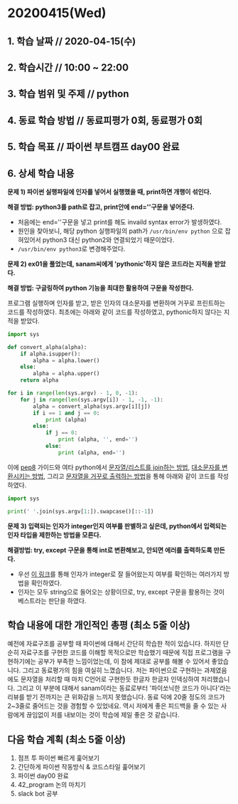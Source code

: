 # 20200415\(Wed\)

## 1. 학습 날짜 // 2020-04-15\(수\)

## 2. 학습시간 // 10:00 ~ 22:00

## 3. 학습 범위 및 주제 // python

## 4. 동료 학습 방법 // 동료피평가 0회, 동료평가 0회

## 5. 학습 목표 // 파이썬 부트캠프 day00 완료

## 6. 상세 학습 내용

**문제 1\) 파이썬 실행파일에 인자를 넣어서 실행했을 때, print하면 개행이 섞인다.**

**해결 방법: python3를 path로 잡고, print안에 end=''구문을 넣어준다.**

* 처음에는 end=''구문을 넣고 print를 해도 invaild syntax error가 발생하였다.
* 원인을 찾아보니, 해당 python 실행파일의 path가 `/usr/bin/env python` 으로 잡혀있어서 python3 대신 python2와 연결되었기 때문이었다.
* `/usr/bin/env python3`로 변경해주었다.

**문제 2\) ex01을 풀었는데, sanam씨에게 'pythonic'하지 않은 코드라는 지적을 받았다.**

**해결 방법: 구글링하여 python 기능을 최대한 활용하여 구문을 작성한다.**

프로그램 실행하며 인자를 받고, 받은 인자의 대소문자를 변환하며 거꾸로 프린트하는 코드를 작성하였다. 최초에는 아래와 같이 코드를 작성하였고, pythonic하지 않다는 지적을 받았다.

```python
import sys

def convert_alpha(alpha):
    if alpha.isupper():
        alpha = alpha.lower()
    else:
        alpha = alpha.upper()
    return alpha

for i in range(len(sys.argv) - 1, 0, -1):
    for j in range(len(sys.argv[i]) - 1, -1, -1):
        alpha = convert_alpha(sys.argv[i][j])
        if i == 1 and j == 0:
            print (alpha)
        else:
            if j == 0:
                print (alpha, '', end='')
            else:
                print (alpha, end='')
```

이에 [pep8](https://www.python.org/dev/peps/pep-0008/) 가이드와 여타 python에서 [문자열/리스트를 join하는 방법](https://www.tutorialspoint.com/python3/string_join.htm), [대소문자를 변환시키는 방법](https://www.geeksforgeeks.org/python-string-swapcase/), 그리고 [문자열을 거꾸로 출력하는 방법](https://www.educative.io/edpresso/how-do-you-reverse-a-string-in-python)을 통해 아래와 같이 코드를 작성하였다.

```python
import sys

print(' '.join(sys.argv[1:]).swapcase()[::-1])
```

**문제 3\) 입력되는 인자가 integer인지 여부를 판별하고 싶은데, python에서 입력되는 인자 타입을 제한하는 방법을 모른다.**

**해결방법: try, except 구문을 통해 int로 변환해보고, 안되면 에러를 출력하도록 만든다.**

* 우선 [이 링크](https://stackoverflow.com/questions/4228757/python-test-if-an-argument-is-an-integer)를 통해 인자가 integer로 잘 들어왔는지 여부를 확인하는 여러가지 방법을 확인하였다.
* 인자는 모두 string으로 들어오는 상황이므로, try, except 구문을 활용하는 것이 베스트라는 판단을 하였다.

## 학습 내용에 대한 개인적인 총평 \(최소 5줄 이상\)

예전에 자료구조를 공부할 때 파이썬에 대해서 간단히 학습한 적이 있습니다. 하지만 단순히 자료구조를 구현한 코드를 이해할 목적으로만 학습했기 때문에 직접 프로그램을 구현하기에는 공부가 부족한 느낌이었는데, 이 참에 제대로 공부를 해볼 수 있어서 좋았습니다. 그리고 동료평가의 힘을 여실히 느꼈습니다. 저는 파이썬으로 구현하는 과제였음에도 문자열을 처리할 때 마치 C언어로 구현한듯 한글자 한글자 인덱싱하여 처리했습니다. 그리고 이 부분에 대해서 sanam이라는 동료로부터 '파이쏘닉한 코드가 아니다'라는 리뷰를 받기 전까지는 큰 위화감을 느끼지 못했습니다. 동료 덕에 20줄 정도의 코드가 2~3줄로 줄어드는 것을 경험할 수 있었네요. 역시 저에게 좋은 피드백을 줄 수 있는 사람에게 끊임없이 저를 내보이는 것이 학습에 제일 좋은 것 같습니다.

## 다음 학습 계획 \(최소 5줄 이상\)

1. 점프 투 파이썬 빠르게 훑어보기
2. 간단하게 파이썬 작동방식 & 코드스타일 훑어보기
3. 파이썬 day00 완료
4. 42\_program 논의 마치기
5. slack bot 공부

